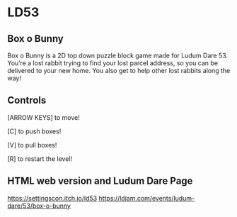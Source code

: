 # LD53



## Box o Bunny

Box o Bunny is a 2D top down puzzle block game made for Ludum Dare 53. You’re a lost rabbit trying to find your lost parcel address, so you can be delivered to your new home. You also get to help other lost rabbits along the way!

## Controls

[ARROW KEYS] to move!

[C] to push boxes!

[V] to pull boxes!

[R] to restart the level!

## HTML web version and Ludum Dare Page

https://settingscon.itch.io/ld53
https://ldjam.com/events/ludum-dare/53/box-o-bunny
